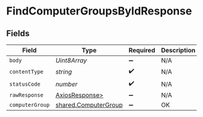 # FindComputerGroupsByIdResponse


## Fields

| Field                                                        | Type                                                         | Required                                                     | Description                                                  |
| ------------------------------------------------------------ | ------------------------------------------------------------ | ------------------------------------------------------------ | ------------------------------------------------------------ |
| `body`                                                       | *Uint8Array*                                                 | :heavy_minus_sign:                                           | N/A                                                          |
| `contentType`                                                | *string*                                                     | :heavy_check_mark:                                           | N/A                                                          |
| `statusCode`                                                 | *number*                                                     | :heavy_check_mark:                                           | N/A                                                          |
| `rawResponse`                                                | [AxiosResponse>](https://axios-http.com/docs/res_schema)     | :heavy_minus_sign:                                           | N/A                                                          |
| `computerGroup`                                              | [shared.ComputerGroup](../../models/shared/computergroup.md) | :heavy_minus_sign:                                           | OK                                                           |